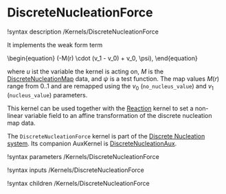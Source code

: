 # DiscreteNucleationForce

!syntax description /Kernels/DiscreteNucleationForce

It implements the weak form term

\begin{equation}
(-M(r) \cdot (v_1 - v_0) + v_0, \psi),
\end{equation}

where $u$ ist the variable the kernel is acting on, $M$ is the
[DiscreteNucleationMap](/DiscreteNucleationMap.md) data, and $\psi$ is a  test
function. The map values $M(r)$ range from 0..1 and are remapped using the $v_0$
(`no_nucleus_value`) and $v_1$ (`nucleus_value`) parameters.

This kernel can be used together with the [Reaction](framework:/Reaction.md) kernel to set
a non-linear variable field to an affine transformation of the discrete
nucleation map data.

The `DiscreteNucleationForce` kernel is part of the
[Discrete Nucleation system](Nucleation/DiscreteNucleation.md). Its companion
AuxKernel is [DiscreteNucleationAux](/DiscreteNucleationAux.md).

!syntax parameters /Kernels/DiscreteNucleationForce

!syntax inputs /Kernels/DiscreteNucleationForce

!syntax children /Kernels/DiscreteNucleationForce
